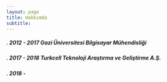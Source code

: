 ```yaml
---
layout: page
title: Hakkımda
subtitle: 
---
```


##### . 2012 - 2017 Gazi Üniversitesi Bilgisayar Mühendisliği
##### . 2017 - 2018 Turkcell Teknoloji Araştırma ve Geliştirme A.Ş.
##### . 2018 - 
